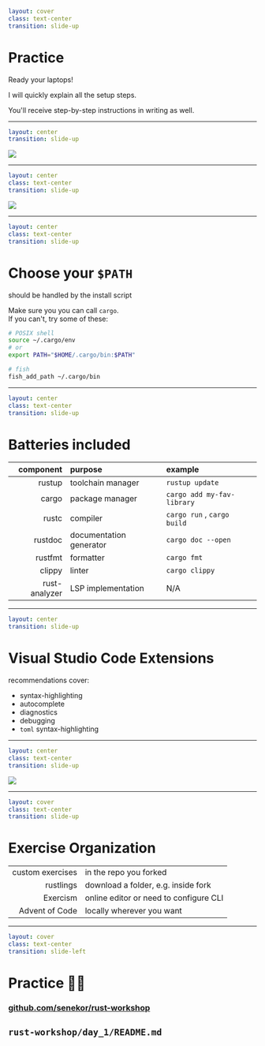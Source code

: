 ```yaml
layout: cover
class: text-center
transition: slide-up
```

# Practice

Ready your laptops!

I will quickly explain all the setup steps.

You'll receive step-by-step instructions in writing as well.

<Nr />

---

```yaml
layout: center
transition: slide-up
```

![](/fork.png)

<div
    style="border-color: red"
    class="border-4 absolute top-36.5 left-81 w-62 h-9"
></div>

<div
    style="border-color: red"
    class="border-4 absolute top-72.5 left-156 w-35.5 h-10.8"
></div>
<Arrow color="red" x1="780" y1="420" x2="740" y2="350" />

<Nr />

---

```yaml
layout: center
class: text-center
transition: slide-up
```

![](/install-page.png)

<div
    style="border-color: red"
    class="border-4 absolute top-8.2 left-92 w-21 h-8"
></div>
<Arrow color="red" x1="300" y1="120" x2="360" y2="80" />

<div
    style="border-color: red"
    class="border-4 absolute top-20 left-120 w-18 h-10"
></div>
<Arrow color="red" x1="400" y1="120" x2="460" y2="105" />

<Arrow color="red" x1="100" y1="456" x2="180" y2="456" />

<Nr />

---

```yaml
layout: center
class: text-center
transition: slide-up
```

# Choose your `$PATH`

should be handled by the install script

Make sure you you can call `cargo`.\
If you can't, try some of these:

```bash {lineNumbers: false}
# POSIX shell
source ~/.cargo/env
# or
export PATH="$HOME/.cargo/bin:$PATH"
```

```sh {lineNumbers: false}
# fish
fish_add_path ~/.cargo/bin
```

<Nr />

---

```yaml
layout: center
class: text-center
transition: slide-up
```

# Batteries included

|     component | purpose                 | example                     |
| ------------: | :---------------------- | :-------------------------- |
|        rustup | toolchain manager       | `rustup update`             |
|         cargo | package manager         | `cargo add my-fav-library`  |
|         rustc | compiler                | `cargo run` , `cargo build` |
|       rustdoc | documentation generator | `cargo doc --open`          |
|       rustfmt | formatter               | `cargo fmt`                 |
|        clippy | linter                  | `cargo clippy`              |
| rust-analyzer | LSP implementation      | N/A                         |

<Nr />

---

```yaml
layout: center
transition: slide-up
```

# Visual Studio Code Extensions

recommendations cover:

- syntax-highlighting
- autocomplete
- diagnostics
- debugging
- `toml` syntax-highlighting

<Nr />

---

```yaml
layout: center
class: text-center
transition: slide-up
```

<img
    src="/vscode-clippy.png"
    class="w-80%"
/>

<div
    style="border-color: red"
    class="border-4 absolute top-18 left-18 w-52 h-9.3"
></div>

<div
    style="border-color: red"
    class="border-4 absolute top-106 left-68 w-72 h-24"
></div>

<Nr />

---

```yaml
layout: cover
class: text-center
transition: slide-up
```

# Exercise Organization

|                  |                                        |
| ---------------: | :------------------------------------- |
| custom exercises | in the repo you forked                 |
|        rustlings | download a folder, e.g. inside fork    |
|         Exercism | online editor or need to configure CLI |
|   Advent of Code | locally wherever you want              |

<Nr />

---

```yaml
layout: cover
class: text-center
transition: slide-left
```

# Practice 🧑‍💻

### [github.com/senekor/rust-workshop](https://github.com/senekor/rust-workshop)

<div class="h-8"></div>

## `rust-workshop/day_1/README.md`

<Nr />

